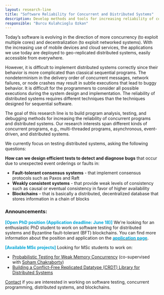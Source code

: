 ```yaml
---
layout: research-line
title: "Software Reliability for Concurrent and Distributed Systems"
description: Develop methods and tools for increasing reliability of concurrent and distributed systems.
responsible: "Burcu Kulahcioglu Ozkan"
---
```


Today’s software is evolving in the direction of more concurrency (to exploit multiple cores) and decentralization (to exploit networked systems). With the increasing use of mobile devices and cloud services, the applications we use today are deployed to geo-replicated distributed systems, easily accessible from everywhere.

However, it is difficult to implement distributed systems correctly since their behavior is more complicated than classical sequential programs. The nondeterminism in the delivery order of concurrent messages, network failures, or node crashes may result in subtle executions that lead to buggy behavior. It is difficult for the programmers to consider all possible executions during the system design and implementation. The reliability of distributed systems requires different techniques than the techniques designed for sequential software. 

The goal of this research line is to build program analysis, testing, and debugging methods for increasing the reliability of concurrent programs and distributed systems. Our research interests span different kinds of concurrent programs, e.g., multi-threaded programs, asynchronous, event-driven, and distributed systems. 

We currently focus on testing distributed systems, asking the following questions: 

**How can we design efficient tests to detect and diagnose bugs** that occur due to unexpected event orderings or  faults in:

* **Fault-tolerant consensus systems** - that implement consensus protocols such as Paxos and Raft
* **Weakly consistent systems** - that provide weak levels of consistency such as causal or eventual consistency in favor of higher availability
* **Blockchains** – that is basically a distributed, decentralized database that stores information in a chain of blocks 



### Announcements:
<span style="color:#00A6D6">**[Open PhD position (Application deadline: June 18)]**</span> We're looking for an enthusiastic PhD student to work on software testing for distributed systems and Byzantine fault-tolerant (BFT) blockchains. 
You can find more information about the position and application on the 
[<span style="color:#00A6D6">**application page**</span>](https://www.tudelft.nl/over-tu-delft/werken-bij-tu-delft/vacatures/details?jobId=2915).

<span style="color:#00A6D6">**[Available MSc projects]**</span> Looking for MSc students to work on:

- [Probabilistic Testing for Weak Memory Concurrency](https://pl.ewi.tudelft.nl/master-projects/master/2021/06/07/Probabilistic-Testing-Weak-Memory-Concurrency/) (co-supervised with [Soham Chakraborty](https://www.st.ewi.tudelft.nl/sschakraborty/))
- [Building a Conflict-Free Replicated Datatype (CRDT) Library for Distributed Systems](https://projectforum.tudelft.nl/admin/thesis_projects/157)


[Contact](mailto:b.ozkan@tudelft.nl) if you are interested in working on software testing, concurrent programming, distributed systems, and blockchains.

<!--
The research is related to the work in the [CI4SE]({% link _researchlines/ci4se.md %}), [Software Engineering for Fintech](https://se.ewi.tudelft.nl/research-lines/se-for-fintech/), and [Software Quality](https://se.ewi.tudelft.nl/research-lines/software-quality/) research lines. -->


